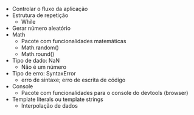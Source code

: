 * Controlar o fluxo da aplicação
* Estrutura de repetição
  - While
* Gerar número aleatório
* Math
  - Pacote com funcionalidades matemáticas
  - Math.random()
  - Math.round()
* Tipo de dado: NaN
  - Não é um número
* Tipo de erro: SyntaxError
  - erro de sintaxe; erro de escrita de código
* Console
  - Pacote com funcionalidades para o console do devtools (browser)
* Template literals ou template strings
  - Interpolação de dados